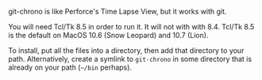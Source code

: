 git-chrono is like Perforce's Time Lapse View, but it works with git.

You will need Tcl/Tk 8.5 in order to run it. It will not with with 8.4. Tcl/Tk 8.5 is the default on MacOS 10.6 (Snow Leopard) and 10.7 (Lion).

To install, put all the files into a directory, then add that directory to your path. Alternatively, create a symlink to `git-chrono` in some directory that is already on your path (`~/bin` perhaps).
